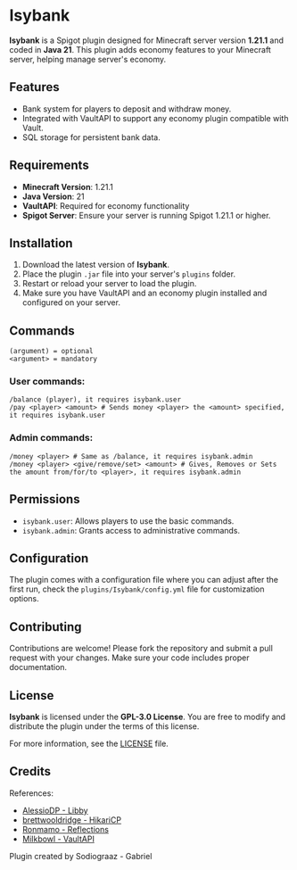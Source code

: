 # Isybank

**Isybank** is a Spigot plugin designed for Minecraft server version **1.21.1** and coded in **Java 21**. This plugin adds economy features to your Minecraft server, helping manage server's economy.

## Features

- Bank system for players to deposit and withdraw money.
- Integrated with VaultAPI to support any economy plugin compatible with Vault.
- SQL storage for persistent bank data.

## Requirements

- **Minecraft Version**: 1.21.1
- **Java Version**: 21
- **VaultAPI**: Required for economy functionality
- **Spigot Server**: Ensure your server is running Spigot 1.21.1 or higher.

## Installation

1. Download the latest version of **Isybank**.
2. Place the plugin `.jar` file into your server's `plugins` folder.
3. Restart or reload your server to load the plugin.
4. Make sure you have VaultAPI and an economy plugin installed and configured on your server.

## Commands

```mclang
(argument) = optional
<argument> = mandatory
```

### User commands:
```mclang
/balance (player), it requires isybank.user
/pay <player> <amount> # Sends money <player> the <amount> specified, it requires isybank.user
```

### Admin commands:
```mclang
/money <player> # Same as /balance, it requires isybank.admin
/money <player> <give/remove/set> <amount> # Gives, Removes or Sets the amount from/for/to <player>, it requires isybank.admin
```
## Permissions

- `isybank.user`: Allows players to use the basic commands.
- `isybank.admin`: Grants access to administrative commands.

## Configuration

The plugin comes with a configuration file where you can adjust after the first run, check the `plugins/Isybank/config.yml` file for customization options.

## Contributing

Contributions are welcome! Please fork the repository and submit a pull request with your changes. Make sure your code includes proper documentation.

## License

**Isybank** is licensed under the **GPL-3.0 License**. You are free to modify and distribute the plugin under the terms of this license.

For more information, see the [LICENSE](./LICENSE) file.

## Credits

References:
 - [AlessioDP - Libby](https://github.com/AlessioDP/libby)
 - [brettwooldridge - HikariCP](https://github.com/brettwooldridge/HikariCP)
 - [Ronmamo - Reflections](https://github.com/ronmamo/reflections)
 - [Milkbowl - VaultAPI](https://github.com/MilkBowl/VaultAPI)

Plugin created by Sodiograaz - Gabriel